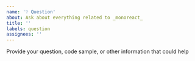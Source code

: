 ```yaml
---
name: '❔ Question'
about: Ask about everything related to _monoreact_
title: ''
labels: question
assignees: ''
---
```


Provide your question, code sample, or other information that could help
